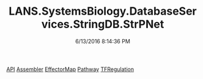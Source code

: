 ﻿---
title: LANS.SystemsBiology.DatabaseServices.StringDB.StrPNet
date: 6/13/2016 8:14:36 PM
---

[API](T-LANS.SystemsBiology.DatabaseServices.StringDB.StrPNet.API.html)
[Assembler](T-LANS.SystemsBiology.DatabaseServices.StringDB.StrPNet.Assembler.html)
[EffectorMap](T-LANS.SystemsBiology.DatabaseServices.StringDB.StrPNet.EffectorMap.html)
[Pathway](T-LANS.SystemsBiology.DatabaseServices.StringDB.StrPNet.Pathway.html)
[TFRegulation](T-LANS.SystemsBiology.DatabaseServices.StringDB.StrPNet.TFRegulation.html)
